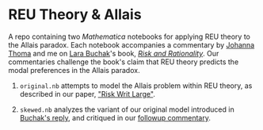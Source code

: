 # REU Theory & Allais

A repo containing two *Mathematica* notebooks for applying REU theory to the Allais paradox. Each notebook accompanies a commentary by [Johanna Thoma](https://johannathoma.com/) and me on [Lara Buchak](http://www.larabuchak.net/)'s book, [*Risk and Rationality*](https://global.oup.com/academic/product/risk-and-rationality-9780199672165?cc=ca&lang=en&). Our commentaries challenge the book's claim that REU theory predicts the modal preferences in the Allais paradox.

1. `original.nb` attempts to model the Allais problem within REU theory, as described in our paper, ["Risk Writ Large"](http://dx.doi.org/10.1007/s11098-017-0916-3).

2. `skewed.nb` analyzes the variant of our original model introduced in [Buchak's reply](http://dx.doi.org/10.1007/s11098-017-0907-4), and critiqued in our [followup commentary](https://choiceinference.wordpress.com/2017/09/26/reu-redeux-allais-all-over-again/).
